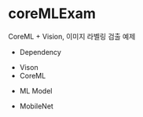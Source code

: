 # coreMLExam
CoreML + Vision, 이미지 라벨링 검출 예제

+ Dependency
 - Vison
 - CoreML
 
+ ML Model
 - MobileNet
